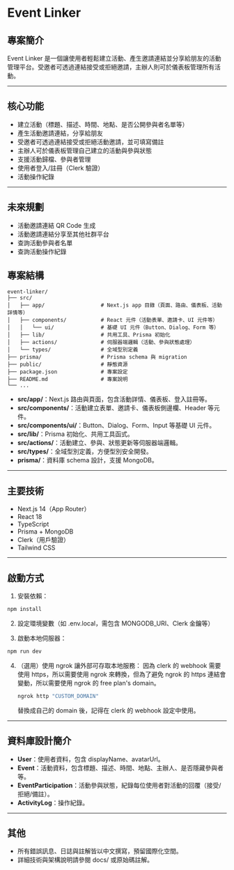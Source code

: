 # Event Linker

## 專案簡介

Event Linker 是一個讓使用者輕鬆建立活動、產生邀請連結並分享給朋友的活動管理平台。受邀者可透過連結接受或拒絕邀請，主辦人則可於儀表板管理所有活動。

---

## 核心功能

- 建立活動（標題、描述、時間、地點、是否公開參與者名單等）
- 產生活動邀請連結，分享給朋友
- 受邀者可透過連結接受或拒絕活動邀請，並可填寫備註
- 主辦人可於儀表板管理自己建立的活動與參與狀態
- 支援活動歸檔、參與者管理
- 使用者登入/註冊（Clerk 驗證）
- 活動操作紀錄

---

## 未來規劃

- 活動邀請連結 QR Code 生成
- 活動邀請連結分享至其他社群平台
- 查詢活動參與者名單
- 查詢活動操作紀錄

## 專案結構

```
event-linker/
├── src/
│   ├── app/                  # Next.js app 目錄（頁面、路由、儀表板、活動詳情等）
│   ├── components/           # React 元件（活動表單、邀請卡、UI 元件等）
│   │   └── ui/               # 基礎 UI 元件（Button、Dialog、Form 等）
│   ├── lib/                  # 共用工具、Prisma 初始化
│   ├── actions/              # 伺服器端邏輯（活動、參與狀態處理）
│   └── types/                # 全域型別定義
├── prisma/                   # Prisma schema 與 migration
├── public/                   # 靜態資源
├── package.json              # 專案設定
├── README.md                 # 專案說明
└── ...
```

- **src/app/**：Next.js 路由與頁面，包含活動詳情、儀表板、登入註冊等。
- **src/components/**：活動建立表單、邀請卡、儀表板側邊欄、Header 等元件。
- **src/components/ui/**：Button、Dialog、Form、Input 等基礎 UI 元件。
- **src/lib/**：Prisma 初始化、共用工具函式。
- **src/actions/**：活動建立、參與、狀態更新等伺服器端邏輯。
- **src/types/**：全域型別定義，方便型別安全開發。
- **prisma/**：資料庫 schema 設計，支援 MongoDB。

---

## 主要技術

- Next.js 14（App Router）
- React 18
- TypeScript
- Prisma + MongoDB
- Clerk（用戶驗證）
- Tailwind CSS

---

## 啟動方式

1. 安裝依賴：

```bash
npm install
```

2. 設定環境變數（如 .env.local，需包含 MONGODB_URI、Clerk 金鑰等）

3. 啟動本地伺服器：

```bash
npm run dev
```

4. （選用）使用 ngrok 讓外部可存取本地服務：
   因為 clerk 的 webhook 需要使用 https，所以需要使用 ngrok 來轉換，但為了避免 ngrok 的 https 連結會變動，所以需要使用 ngrok 的 free plan's domain。

   ```bash
   ngrok http "CUSTOM_DOMAIN"
   ```

   替換成自己的 domain 後，記得在 clerk 的 webhook 設定中使用。

---

## 資料庫設計簡介

- **User**：使用者資料，包含 displayName、avatarUrl。
- **Event**：活動資料，包含標題、描述、時間、地點、主辦人、是否隱藏參與者等。
- **EventParticipation**：活動參與狀態，紀錄每位使用者對活動的回覆（接受/拒絕/備註）。
- **ActivityLog**：操作紀錄。

---

## 其他

- 所有錯誤訊息、日誌與註解皆以中文撰寫，預留國際化空間。
- 詳細技術與架構說明請參閱 docs/ 或原始碼註解。
